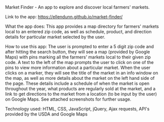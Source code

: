 Market Finder - An app to explore and discover local farmers' markets.

Link to the app: https://ellendunn.github.io/market-finder/

What the app does: 
This app provides a map directory for farmers' markets local to an entered zip code,
as well as schedule, product, and direction details for particular market selected by the user. 

How to use this app: 
The user is prompted to enter a 5 digit zip code and after hitting the search button, they 
will see a map (provided by Google Maps) with pins marking all the farmers' markets local
to their given zip code. A text to the left of the map prompts the user to click on one of 
the pins to view more information about a particular market. When the user clicks on a marker,
they will see the title of the market in an info window on the map, as well as more details
about the market on the left hand side of the page. These details include a schedule of when
the market is open throughout the year, what products are regularly sold at the market, and
a link to get directions to the market from a location (to be input by the user) on Google
Maps. 
See attached screenshots for further usage.

Technology used: 
HTML, CSS, JavaScript, jQuery, Ajax requests, 
API's provided by the USDA and Google Maps



